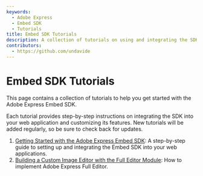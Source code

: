 ```yaml
---
keywords:
  - Adobe Express
  - Embed SDK
  - Tutorials
title: Embed SDK Tutorials
description: A collection of tutorials on using and integrating the SDK into your web application.
contributors:
  - https://github.com/undavide
---
```


# Embed SDK Tutorials

This page contains a collection of tutorials to help you get started with the Adobe Express Embed SDK.

Each tutorial provides step-by-step instructions on integrating the SDK into your web application and customizing its features. New tutorials will be added regularly, so be sure to check back for updates.

1. [Getting Started with the Adobe Express Embed SDK](./getting-started.md): A step-by-step guide to setting up and integrating the Embed SDK into your web applications.
2. [Building a Custom Image Editor with the Full Editor Module](./full-editor.md): How to implement Adobe Express Full Editor.

<!-- This will be a landing page for Tutorials.

This page will contain the tutorials for Adobe Embed.

Sample:

1.  Getting Started with Adobe Express Embed SDK: A step-by-step guide to setting up and integrating the SDK into your web application.
2.  Building a Custom Image Editor with the Full Editor Module: How to implement and customize the Full Editor in your project.
3.  Implementing Quick Actions in Your Web App: Tutorial on adding and configuring Quick Actions to streamline user workflows.
4.  Customizing the Adobe Express Embed SDK UI: Guide to modifying UI elements to match your brand’s design.
5.  Integrating Adobe Express Embed SDK with React: A practical walkthrough on using the SDK with React applications.
6.  Optimizing Performance with Adobe Express Embed SDK: Tips and tricks for improving the performance of your SDK integration.
7.  Handling Errors and Debugging in Adobe Express Embed SDK: A tutorial on managing common errors and debugging issues within your application.
8.  Secure Your Application with Adobe Express Embed SDK: Best practices for implementing security measures in your SDK integration.
9.  Upgrading Your Project to the Latest SDK Version: Step-by-step process for updating your application to the newest SDK release.
10. Integrating Third-Party APIs with Adobe Express Embed SDK: How to combine the SDK with other services and APIs for enhanced functionality.
11.  Creating a Multilingual Application with Adobe Express Embed SDK: Implementing localization and supporting multiple languages using the SDK.
12.  Ensuring Accessibility in Adobe Express Embed SDK: How to make your SDK integration accessible to users with disabilities.
13.  Embedding Adobe Express Tools in a CMS: Tutorial on integrating Adobe Express Embed SDK with a content management system like WordPress. -->
